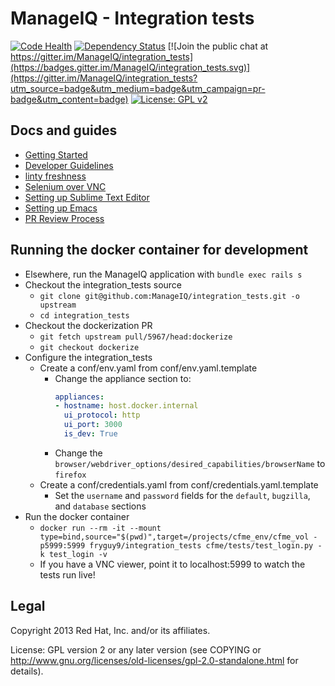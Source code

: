 ManageIQ - Integration tests
============================

[![Code Health](https://landscape.io/github/ManageIQ/integration_tests/master/landscape.svg?style=flat-square)](https://landscape.io/github/ManageIQ/integration_tests/master)
[![Dependency Status](https://gemnasium.com/ManageIQ/integration_tests.svg)](https://gemnasium.com/ManageIQ/integration_tests)
[![Join the public chat at https://gitter.im/ManageIQ/integration_tests](https://badges.gitter.im/ManageIQ/integration_tests.svg)](https://gitter.im/ManageIQ/integration_tests?utm_source=badge&utm_medium=badge&utm_campaign=pr-badge&utm_content=badge)
[![License: GPL v2](https://img.shields.io/badge/License-GPL%20v2-blue.svg)](http://www.gnu.org/licenses/gpl-2.0)

Docs and guides
--------------------
- [Getting Started](http://cfme-tests.readthedocs.org/getting_started.html)
- [Developer Guidelines](http://cfme-tests.readthedocs.org/guides/dev_guide.html)
- [linty freshness](http://cfme-tests.readthedocs.org/guides/lint.html)
- [Selenium over VNC](http://cfme-tests.readthedocs.org/guides/vnc_selenium.html)
- [Setting up Sublime Text Editor](http://cfme-tests.readthedocs.org/guides/editors.html)
- [Setting up Emacs](http://cfme-tests.readthedocs.org/guides/editors.html)
- [PR Review Process](https://github.com/ManageIQ/integration_tests/wiki/PR-Process)

Running the docker container for development
--------------------------------------------

- Elsewhere, run the ManageIQ application with `bundle exec rails s`
- Checkout the integration_tests source
  - `git clone git@github.com:ManageIQ/integration_tests.git -o upstream`
  - `cd integration_tests`
- Checkout the dockerization PR
  - `git fetch upstream pull/5967/head:dockerize`
  - `git checkout dockerize`
- Configure the integration_tests
  - Create a conf/env.yaml from conf/env.yaml.template
    - Change the appliance section to:
      ```yaml
      appliances:
      - hostname: host.docker.internal
        ui_protocol: http
        ui_port: 3000
        is_dev: True
      ```
    - Change the `browser/webdriver_options/desired_capabilities/browserName` to `firefox`
  - Create a conf/credentials.yaml from conf/credentials.yaml.template
    - Set the `username` and `password` fields for the `default`, `bugzilla`, and `database` sections
- Run the docker container
  - `docker run --rm -it --mount type=bind,source="$(pwd)",target=/projects/cfme_env/cfme_vol -p5999:5999 fryguy9/integration_tests cfme/tests/test_login.py -k test_login -v`
  - If you have a VNC viewer, point it to localhost:5999 to watch the tests run live!

Legal
-----

Copyright 2013 Red Hat, Inc. and/or its affiliates.

License: GPL version 2 or any later version (see COPYING or
http://www.gnu.org/licenses/old-licenses/gpl-2.0-standalone.html for
details).
